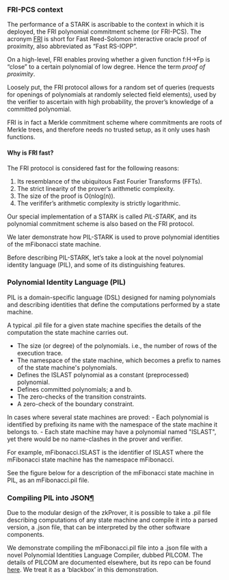 ### FRI-PCS context

The performance of a STARK is ascribable to the context in which it is deployed, the FRI polynomial commitment scheme (or FRI-PCS). The acronym  [FRI](https://drops.dagstuhl.de/opus/volltexte/2018/9018/pdf/LIPIcs-ICALP-2018-14.pdf)  is short for Fast Reed-Solomon interactive oracle proof of proximity, also abbreviated as “Fast RS-IOPP”.

On a high-level, FRI enables proving whether a given function  f:H→Fp  is “close” to a certain polynomial of low degree. Hence the term  _proof of proximity_.

Loosely put, the FRI protocol allows for a random set of queries (requests for openings of polynomials at randomly selected field elements), used by the verifier to ascertain with high probability, the prover’s knowledge of a committed polynomial.

FRI is in fact a Merkle commitment scheme where commitments are roots of Merkle trees, and therefore needs no trusted setup, as it only uses hash functions.

#### Why is FRI fast?

The FRI protocol is considered fast for the following reasons:

1.  Its resemblance of the ubiquitous Fast Fourier Transforms (FFTs).
2.  The strict linearity of the prover’s arithmetic complexity.
3.  The size of the proof is  O(nlog(n)).
4.  The verififer’s arithmetic complexity is strictly logarithmic.

Our special implementation of a STARK is called  _PIL-STARK_, and its polynomial commitment scheme is also based on the FRI protocol.

We later demonstrate how PIL-STARK is used to prove polynomial identities of the mFibonacci state machine.

Before describing PIL-STARK, let’s take a look at the novel polynomial identity language (PIL), and some of its distinguishing features.

### Polynomial Identity Language (PIL)

PIL is a domain-specific language (DSL) designed for naming polynomials and describing identities that define the computations performed by a state machine.

A typical .pil file for a given state machine specifies the details of the computation the state machine carries out.

-   The size (or degree) of the polynomials. i.e., the number of rows of the execution trace.
-   The namespace of the state machine, which becomes a prefix to names of the state machine's polynomials.
-   Defines the ISLAST polynomial as a constant (preprocessed) polynomial.
-   Defines committed polynomials; a and b.
-   The zero-checks of the transition constraints.
-   A zero-check of the boundary constraint.

In cases where several state machines are proved: - Each polynomial is identified by prefixing its name with the namespace of the state machine it belongs to. - Each state machine may have a polynomial named "ISLAST", yet there would be no name-clashes in the prover and verifier.

For example, mFibonacci.ISLAST is the identifier of ISLAST where the mFibonacci state machine has the namespace mFibonacci.

See the figure below for a description of the mFibonacci state machine in PIL, as an mFibonacci.pil file.


### Compiling PIL into JSON[¶](https://docs.polygon.technology/zkEVM/concepts/mfibonacci/verification-scheme/#compiling-pil-into-json "Link to this section")

Due to the modular design of the zkProver, it is possible to take a  .pil  file describing computations of any state machine and compile it into a parsed version, a  .json  file, that can be interpreted by the other software components.

We demonstrate compiling the  mFibonacci.pil  file into a  .json  file with a novel Polynomial Identities Language Compiler, dubbed  PILCOM. The details of  PILCOM  are documented elsewhere, but its repo can be found  [here](https://github.com/0xPolygonHermez/pilcom). We treat it as a ‘blackbox’ in this demonstration.